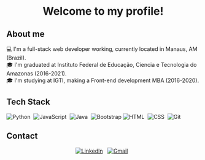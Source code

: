 <h1 align="center">
  Welcome to my profile!
</h1>

## About me
:computer: I'm a full-stack web developer working, currently located in Manaus, AM (Brazil). \
:mortar_board: I'm graduated at Instituto Federal de Educação, Ciencia e Tecnologia do Amazonas (2016-2021). \
:mortar_board: I'm studying at IGTI, making a Front-end development MBA (2016-2020).


## Tech Stack 
![Python](https://img.shields.io/badge/-Python-05122A?style=flat&logo=python)&nbsp;
![JavaScript](https://img.shields.io/badge/-JavaScript-05122A?style=flat&logo=javascript)&nbsp;
![Java](https://img.shields.io/badge/-Java-05122A?style=flat&logo=Java&logoColor=FFA518)&nbsp;
![Bootstrap](https://img.shields.io/badge/-Bootstrap-05122A?style=flat&logo=bootstrap&logoColor=563D7C)
![HTML](https://img.shields.io/badge/-HTML-05122A?style=flat&logo=HTML5)&nbsp;
![CSS](https://img.shields.io/badge/-CSS-05122A?style=flat&logo=CSS3&logoColor=1572B6)&nbsp;
![Git](https://img.shields.io/badge/-Git-05122A?style=flat&logo=git)&nbsp;

## Contact
<div align="center">
<a href="https://www.linkedin.com/in/david-borges/"><img alt="LinkedIn" src="https://img.shields.io/badge/linkedin%20-%230077B5.svg?&style=flat&logo=linkedin&logoColor=white"/></a> &nbsp;
<a href="mailto:davidjunior.email@gmail.com"><img alt="Gmail" src="https://img.shields.io/badge/Gmail-D14836?style=flat&logo=gmail&logoColor=white" /></a> &nbsp;
</div>
